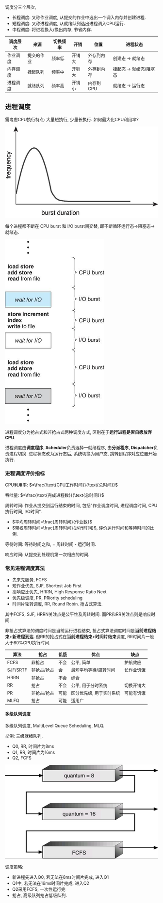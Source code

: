 调度分三个层次, 
- 长程调度: 又称作业调度, 从提交的作业中选出一个调入内存并创建进程.
- 短程调度: 又称进程调度, 从就绪队列选出进程调入CPU运行.
- 中程调度: 将进程换入/换出内存, 节省内存.

| 调度层次 | 来源       | 切换频率 | 开销   | 位置       | 进程状态              |
| -------- | ---------- | -------- | ------ | ---------- | --------------------- |
| 作业调度 | 提交的作业 | 频率低   | 开销大 | 外存到内存 | 创建态 -> 就绪态        |
| 内存调度 | 挂起队列   | 频率中   | 开销大 | 外存到内存 | 挂起态 -> 就绪态/阻塞态 |
| 进程调度 | 就绪队列   | 频率高   | 开销小 | 内存到CPU  | 就绪态 -> 运行态                      |

## 进程调度

需考虑CPU执行特点: 大量短执行, 少量长执行. 如何最大化CPU利用率?

![|300](../../attach/Pasted%20image%2020230619211332.png)

每个进程都不断在 CPU burst 和 I/O burst间交替, 即不断循环运行态->阻塞态->就绪态.

![|150](../../attach/Pasted%20image%2020230619211347.png)

进程调度分为抢占式和非抢占式两种调度方式, 区别在于**运行进程是否自愿放弃CPU**. 

进程调度由**调度程序, Scheduler**负责选择一就绪程序, 由**分派程序, Dispatcher**负责进程切换. 进程状态改为运行态后, 系统切换为用户态, 跳转到程序对应位置开始执行.

### 进程调度评价指标

CPU利用率: $=\frac{\text{CPU工作时间}}{\text{总时间}}$

吞吐量: $=\frac{\text{完成进程数}}{\text{总时间}}$

周转时间: 作业从提交到运行结束的时间, 包括"作业调度时间, 进程调度时间, CPU执行时间, I/O时间".   
- $平均周转时间=\frac{周转时间}{作业数}$
- $带权周转时间=\frac{周转时间}{运行时间}$, 评价运行时间和等待时间的比例.

等待时间: 等待时间之和, = 周转时间 - 运行时间.

响应时间: 从提交到处理机第一次相应的时间. 

### 常见进程调度算法

- 先来先服务, FCFS
- 短作业优先, SJF, Shortest Job First
- 高响应比优先, HRRN, High Response Ratio Next
- 优先级调度, PR, PRiority scheduling
- 时间片轮转调度, RR, Round Robin. 抢占式算法.

其中FCFS, SJF, HRRN关注点是公平性及周转时间. 而PR和RR关注点则是响应时间.

非抢占式算法的调度时间是当前运行进程结束, 抢占式算法调度时间是**当前进程结束+新进程到达**. 但RR的抢占式在**当前进程结束+时间片结束**调度, RR时间片一般大于80%CPU执行时间.

| 算法     | 抢占        | 饥饿 | 优点                     | 缺点       |
| -------- | ----------- | ---- | ------------------------ | ---------- |
| FCFS     | 非抢占      | 不会 | 公平, 简单               | 护航效应   |
| SJF/SRTF | 非抢占/抢占      | 会   | 最短平均等待/周转时间    | 长作业饥饿 |
| HRRN     | 非抢占      | 不会 | 综合                     |            |
| RR       | 抢占        | 不会 | 公平, 用于分时系统       | 切换开销大 |
| PR       | 非抢占/抢占 | 可能 | 区分优先级, 用于实时系统 | 可能有饥饿 |
| MLFQ     | 抢占        | 可能 | 适用广                   |            |

#### 多级队列调度

多级队列调度, MultiLevel Queue Scheduling, MLQ.

举例: 三级就绪队列,
- Q0, RR, 时间片为8ms
- Q1, RR, 时间片为16ms
- Q2, FCFS

![|400](../../attach/Pasted%20image%2020230619230013.png)

调度策略:
- 新进程先进入Q0, 若无法在8ms时间片完成, 进入Q1
- Q1中, 若无法在16ms时间片完成, 进入Q2
- Q2采用FCFS, 一次性运行完
- 抢占, 高级队列抢占低级队列.